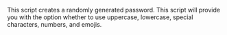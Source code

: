This script creates a randomly generated password. This script will provide you with the option whether to use uppercase, lowercase, special characters, numbers, and emojis.
